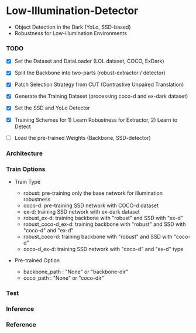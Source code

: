 # Low-Illumination-Detector
- Object Detection in the Dark (YoLo, SSD-based)
- Robustness for Low-illumination Environments


### TODO
- [x] Set the Dataset and DataLoader (LOL dataset, COCO, ExDark)
- [x] Split the Backbone into two-parts (robust-extractor / detector)
- [x] Patch Selection Strategy from CUT (Contrastive Unpaired Translation) 
- [x] Generate the Training Dataset (processing coco-d and ex-dark dataset)
- [x] Set the SSD and YoLo Detector
- [x] Training Schemes for 1) Learn Robustness for Extractor, 2) Learn to Detect
- [ ] Load the pre-trained Weights (Backbone, SSD-detector)



### Architecture






### Train Options
- Train Type
    - robust: pre-training only the base network for illumination robustness 
    - coco-d: pre-training SSD network with COCO-d dataset
    - ex-d: training SSD network with ex-dark dataset
    - robust_ex-d: training backbone with "robust" and SSD with "ex-d"
    - robust_coco-d_ex-d: training backbone with "robust" and SSD with "coco-d" and "ex-d"
    - robust_coco-d: training backbone with "robust" and SSD with "coco-d"
    - coco-d_ex-d: training SSD network with "coco-d" and "ex-d" type
    
    
- Pre-trained Option
    - backbone_path : "None" or "backbone-dir" 
    - coco_path : "None" or "coco-dir"



### Test




### Inference




### Reference




